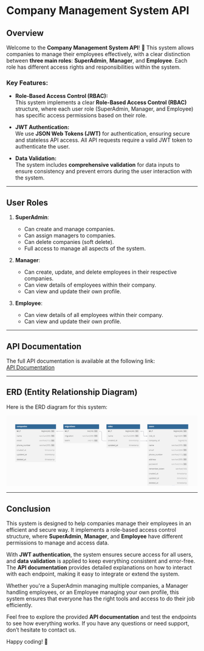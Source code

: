 # Company Management System API

## Overview

Welcome to the **Company Management System API**! 🚀 This system allows companies to manage their employees effectively, with a clear distinction between **three main roles**: **SuperAdmin**, **Manager**, and **Employee**. Each role has different access rights and responsibilities within the system.

### Key Features:

-   **Role-Based Access Control (RBAC):**  
    This system implements a clear **Role-Based Access Control (RBAC)** structure, where each user role (SuperAdmin, Manager, and Employee) has specific access permissions based on their role.
-   **JWT Authentication:**  
    We use **JSON Web Tokens (JWT)** for authentication, ensuring secure and stateless API access. All API requests require a valid JWT token to authenticate the user.

-   **Data Validation:**  
    The system includes **comprehensive validation** for data inputs to ensure consistency and prevent errors during the user interaction with the system.

---

## **User Roles**

1. **SuperAdmin**:

    - Can create and manage companies.
    - Can assign managers to companies.
    - Can delete companies (soft delete).
    - Full access to manage all aspects of the system.

2. **Manager**:

    - Can create, update, and delete employees in their respective companies.
    - Can view details of employees within their company.
    - Can view and update their own profile.

3. **Employee**:
    - Can view details of all employees within their company.
    - Can view and update their own profile.

---

## **API Documentation**

The full API documentation is available at the following link:  
[API Documentation](https://documenter.getpostman.com/view/27624439/2sAYBaAA9j)

---

## **ERD (Entity Relationship Diagram)**

Here is the ERD diagram for this system:

![ERD Diagram](ERD.png)

---

## **Conclusion**

This system is designed to help companies manage their employees in an efficient and secure way. It implements a role-based access control structure, where **SuperAdmin**, **Manager**, and **Employee** have different permissions to manage and access data.

With **JWT authentication**, the system ensures secure access for all users, and **data validation** is applied to keep everything consistent and error-free. The **API documentation** provides detailed explanations on how to interact with each endpoint, making it easy to integrate or extend the system.

Whether you're a SuperAdmin managing multiple companies, a Manager handling employees, or an Employee managing your own profile, this system ensures that everyone has the right tools and access to do their job efficiently.

Feel free to explore the provided **API documentation** and test the endpoints to see how everything works. If you have any questions or need support, don’t hesitate to contact us.

Happy coding! 🎉
